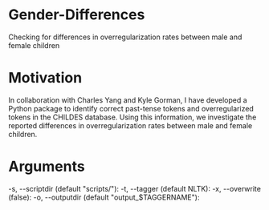 # Gender-Differences
Checking for differences in overregularization rates between male and female children

# Motivation
In collaboration with Charles Yang and Kyle Gorman, I have developed a Python package to identify correct past-tense tokens and overregularized tokens in the CHILDES database. Using this information, we investigate the reported differences in overregularization rates between male and female children.

# Arguments

  -s, --scriptdir (default "scripts/"):
  -t, --tagger (default NLTK):
  -x, --overwrite (false):
  -o, --outputdir (default "output_$TAGGERNAME"):
